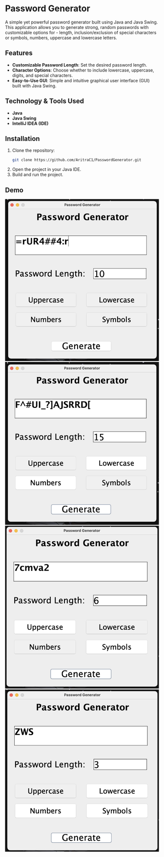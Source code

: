 # Password Generator

A simple yet powerful password generator built using Java and Java Swing. This application allows you to generate strong, random passwords with customizable options for - length, inclusion/exclusion of special characters or symbols, numbers, uppercase and lowercase letters.

## Features

- **Customizable Password Length**: Set the desired password length.
- **Character Options**: Choose whether to include lowercase, uppercase, digits, and special characters.
- **Easy-to-Use GUI**: Simple and intuitive graphical user interface (GUI) built with Java Swing.

## Technology & Tools Used

- **Java**
- **Java Swing** 
- **IntelliJ IDEA (IDE)**

## Installation

1. Clone the repository:
    ```bash
    git clone https://github.com/AritraC1/PasswordGenerator.git
    ```
2. Open the project in your Java IDE.
3. Build and run the project.

## Demo
![Sample1](src/Demo/img1.png)
![Sample2](src/Demo/img2.png)
![Sample3](src/Demo/img3.png)
![Sample4](src/Demo/img4.png)